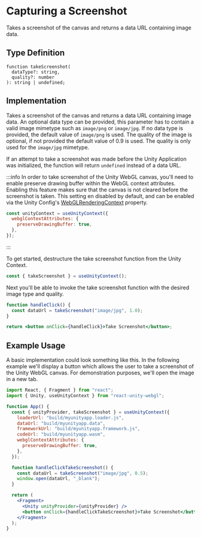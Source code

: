 # Capturing a Screenshot

Takes a screenshot of the canvas and returns a data URL containing image data.

## Type Definition

```tsx title="Type Definition"
function takeScreenshot(
  dataType?: string,
  quality?: number
): string | undefined;
```

## Implementation

Takes a screenshot of the canvas and returns a data URL containing image data. An optional data type can be provided, this parameter has to contain a valid image mimetype such as `image/png` or `image/jpg`. If no data type is provided, the default value of `image/png` is used. The quality of the image is optional, if not provided the default value of 0.9 is used. The quality is only used for the `image/jpg` mimetype.

If an attempt to take a screenshot was made before the Unity Application was initialized, the function will return `undefined` instead of a data URL.

:::info
In order to take screenshot of the Unity WebGL canvas, you'll need to enable preserve drawing buffer within the WebGL context attributes. Enabling this feature makes sure that the canvas is not cleared before the screenshot is taken. This setting en disabled by default, and can be enabled via the Unity Config's [WebGLRenderingContext](/docs/9.x.x/api/webgl-rendering-context) property.

```jsx showLineNumbers title="Example: Preserving the Drawing Buffer"
const unityContext = useUnityContext({
  webglContextAttributes: {
    preserveDrawingBuffer: true,
  },
});
```

:::

To get started, destructure the take screenshot function from the Unity Context.

```jsx showLineNumbers title="Example: Destructuring the take screenshot function"
const { takeScreenshot } = useUnityContext();
```

Next you'll be able to invoke the take screenshot function with the desired image type and quality.

```jsx showLineNumbers title="Example: Using the take screenshot function"
function handleClick() {
  const dataUrl = takeScreenshot("image/jpg", 1.0);
}

return <button onClick={handleClick}>Take Screenshot</button>;
```

## Example Usage

A basic implementation could look something like this. In the following example we'll display a button which allows the user to take a screenshot of the Unity WebGL canvas. For demonstration purposes, we'll open the image in a new tab.

```jsx showLineNumbers title="App.jsx"
import React, { Fragment } from "react";
import { Unity, useUnityContext } from "react-unity-webgl";

function App() {
  const { unityProvider, takeScreenshot } = useUnityContext({
    loaderUrl: "build/myunityapp.loader.js",
    dataUrl: "build/myunityapp.data",
    frameworkUrl: "build/myunityapp.framework.js",
    codeUrl: "build/myunityapp.wasm",
    webglContextAttributes: {
      preserveDrawingBuffer: true,
    },
  });

  function handleClickTakeScreenshot() {
    const dataUrl = takeScreenshot("image/jpg", 0.5);
    window.open(dataUrl, "_blank");
  }

  return (
    <Fragment>
      <Unity unityProvider={unityProvider} />
      <button onClick={handleClickTakeScreenshot}>Take Screenshot</button>
    </Fragment>
  );
}
```
